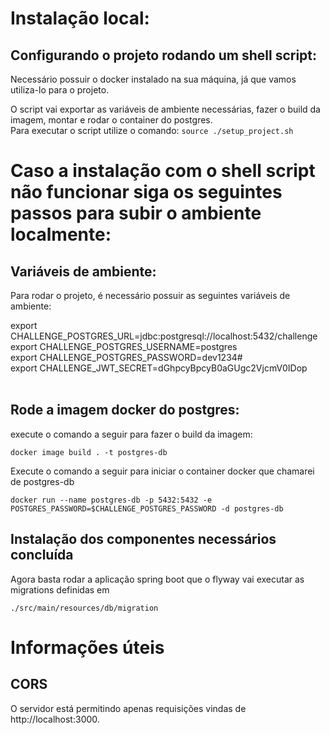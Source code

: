 # Instalação local:

## Configurando o projeto rodando um shell script:

Necessário possuir o docker instalado na sua máquina, já que vamos utiliza-lo para o projeto.<br>

O script vai exportar as variáveis de ambiente necessárias, fazer o build da imagem, montar e rodar o container
do postgres.<br>
Para executar o script utilize o comando: ```source ./setup_project.sh```

# Caso a instalação com o shell script não funcionar siga os seguintes passos para subir o ambiente localmente:

## Variáveis de ambiente:
Para rodar o projeto, é necessário possuir as seguintes variáveis de ambiente:<br>

export CHALLENGE_POSTGRES_URL=jdbc:postgresql://localhost:5432/challenge<br>
export CHALLENGE_POSTGRES_USERNAME=postgres<br>
export CHALLENGE_POSTGRES_PASSWORD=dev1234#<br>
export CHALLENGE_JWT_SECRET=dGhpcyBpcyB0aGUgc2VjcmV0IDop<br><br>

## Rode a imagem docker do postgres:

execute o comando a seguir para fazer o build da imagem:

```docker image build . -t postgres-db```<br>

Execute o comando a seguir para iniciar o container docker que chamarei de postgres-db

```docker run --name postgres-db -p 5432:5432 -e POSTGRES_PASSWORD=$CHALLENGE_POSTGRES_PASSWORD -d postgres-db```

## Instalação dos componentes necessários concluída

Agora basta rodar a aplicação spring boot que o flyway vai executar as migrations definidas em<br>

```./src/main/resources/db/migration```

# Informações úteis
## CORS

O servidor está permitindo apenas requisições vindas de http://localhost:3000.

